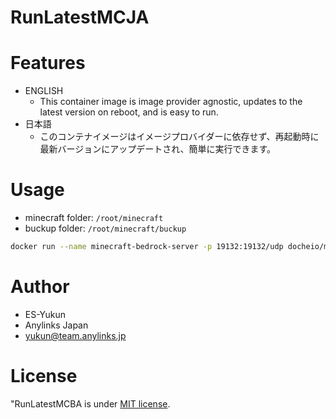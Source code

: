 # RunLatestMCJA
 
# Features
* ENGLISH
  - This container image is image provider agnostic, updates to the latest version on reboot, and is easy to run.
* 日本語
  - このコンテナイメージはイメージプロバイダーに依存せず、再起動時に最新バージョンにアップデートされ、簡単に実行できます。

# Usage

* minecraft folder: `/root/minecraft`
* buckup folder:    `/root/minecraft/buckup`

```bash
docker run --name minecraft-bedrock-server -p 19132:19132/udp docheio/minecraft-ja:latest
```

# Author
 
* ES-Yukun
* Anylinks Japan
* yukun@team.anylinks.jp
 
# License
 
"RunLatestMCBA is under [MIT license](https://en.wikipedia.org/wiki/MIT_License).

